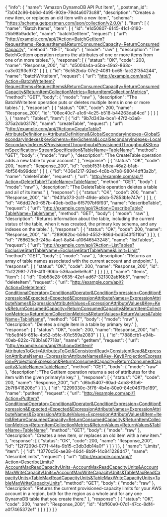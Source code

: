 {
  "info": {
    "name": "Amazon DynamoDB API Put Item",
    "_postman_id": "7a042c96-bb6d-4b95-902e-79d4a6073c88",
    "description": "Creates a new item, or replaces an old item with a new item.",
    "schema": "https://schema.getpostman.com/json/collection/v2.0.0/"
  },
  "item": [
    {
      "name": "Batch Items",
      "item": [
        {
          "id": "e1d50807-6145-41c1-8190-25b98b9adc1e",
          "name": "batchGetItem",
          "request": {
            "url": "http://example.com/api/?Action=BatchGetItem?RequestItems=RequestItems&ReturnConsumedCapacity=ReturnConsumedCapacity",
            "method": "GET",
            "body": {
              "mode": "raw"
            },
            "description": "The BatchGetItem operation returns the attributes of one or more items from one or\n      more tables."
          },
          "response": [
            {
              "status": "OK",
              "code": 200,
              "name": "Response_200",
              "id": "d5004a4a-a5ba-49a2-863c-ca3c0293c972"
            }
          ]
        },
        {
          "id": "6c552bda-07e2-4081-bc65-fac22f354244",
          "name": "batchWriteItem",
          "request": {
            "url": "http://example.com/api/?Action=BatchWriteItem?RequestItems=RequestItems&ReturnConsumedCapacity=ReturnConsumedCapacity&ReturnItemCollectionMetrics=ReturnItemCollectionMetrics",
            "method": "GET",
            "body": {
              "mode": "raw"
            },
            "description": "The BatchWriteItem operation puts or deletes multiple items in one or more tables."
          },
          "response": [
            {
              "status": "OK",
              "code": 200,
              "name": "Response_200",
              "id": "08ec40c7-a1c6-4c25-b518-b44263da84cd"
            }
          ]
        }
      ]
    },
    {
      "name": "Tables",
      "item": [
        {
          "id": "9b7d343a-bce1-47f2-b3a8-375a2db03178",
          "name": "createTable",
          "request": {
            "url": "http://example.com/api/?Action=CreateTable?AttributeDefinitions=AttributeDefinitions&GlobalSecondaryIndexes=GlobalSecondaryIndexes&KeySchema=KeySchema&LocalSecondaryIndexes=LocalSecondaryIndexes&ProvisionedThroughput=ProvisionedThroughput&StreamSpecification=StreamSpecification&TableName=TableName",
            "method": "GET",
            "body": {
              "mode": "raw"
            },
            "description": "The CreateTable operation adds a new table to your account."
          },
          "response": [
            {
              "status": "OK",
              "code": 200,
              "name": "Response_200",
              "id": "eebb153f-b8ea-46a2-b1ab-4bf564b99ddd"
            }
          ]
        },
        {
          "id": "436e1217-92ed-4c8b-b7b8-98044dff3a2b",
          "name": "deleteTable",
          "request": {
            "url": "http://example.com/api/?Action=DeleteTable?TableName=TableName",
            "method": "GET",
            "body": {
              "mode": "raw"
            },
            "description": "The DeleteTable operation deletes a table and all of its items."
          },
          "response": [
            {
              "status": "OK",
              "code": 200,
              "name": "Response_200",
              "id": "943fa373-2c1f-49de-a8cb-57853bfe747e"
            }
          ]
        },
        {
          "id": "46dd27e0-657b-40eb-bd3a-6f5797bf6f93",
          "name": "describeTable",
          "request": {
            "url": "http://example.com/api/?Action=DescribeTable?TableName=TableName",
            "method": "GET",
            "body": {
              "mode": "raw"
            },
            "description": "Returns information about the table, including the current status of the table, when it was created, the primary key schema, and any indexes on the table."
          },
          "response": [
            {
              "status": "OK",
              "code": 200,
              "name": "Response_200",
              "id": "289082bc-b56d-4552-986d-bdd543f5f10a"
            }
          ]
        },
        {
          "id": "768625c3-245a-4aef-8a84-a10646543248",
          "name": "listTables",
          "request": {
            "url": "http://example.com/api/?Action=ListTables?ExclusiveStartTableName=ExclusiveStartTableName&Limit=Limit",
            "method": "GET",
            "body": {
              "mode": "raw"
            },
            "description": "Returns an array of table names associated with the current account and endpoint."
          },
          "response": [
            {
              "status": "OK",
              "code": 200,
              "name": "Response_200",
              "id": "fcf2298f-77f6-4fff-90bb-536aade6e9c8"
            }
          ]
        }
      ]
    },
    {
      "name": "Items",
      "item": [
        {
          "id": "0bb58e28-0535-42ef-ad67-321302ab16b5",
          "name": "deleteItem",
          "request": {
            "url": "http://example.com/api/?Action=DeleteItem?ConditionalOperator=ConditionalOperator&ConditionExpression=ConditionExpression&Expected=Expected&ExpressionAttributeNames=ExpressionAttributeNames&ExpressionAttributeValues=ExpressionAttributeValues&Key=Key&ReturnConsumedCapacity=ReturnConsumedCapacity&ReturnItemCollectionMetrics=ReturnItemCollectionMetrics&ReturnValues=ReturnValues&TableName=TableName",
            "method": "GET",
            "body": {
              "mode": "raw"
            },
            "description": "Deletes a single item in a table by primary key."
          },
          "response": [
            {
              "status": "OK",
              "code": 200,
              "name": "Response_200",
              "id": "fb5e8f45-651e-4b52-b5fc-f01c559a2083"
            }
          ]
        },
        {
          "id": "7888cfb1-e94b-40eb-822c-763b1a67718a",
          "name": "getItem",
          "request": {
            "url": "http://example.com/api/?Action=GetItem?AttributesToGet=AttributesToGet&ConsistentRead=ConsistentRead&ExpressionAttributeNames=ExpressionAttributeNames&Key=Key&ProjectionExpression=ProjectionExpression&ReturnConsumedCapacity=ReturnConsumedCapacity&TableName=TableName",
            "method": "GET",
            "body": {
              "mode": "raw"
            },
            "description": "The GetItem operation returns a set of attributes for the item with the given primary\n          key."
          },
          "response": [
            {
              "status": "OK",
              "code": 200,
              "name": "Response_200",
              "id": "d6bd5407-60ad-4db8-81b6-2b7f8416208c"
            }
          ]
        },
        {
          "id": "2299330c-3f76-4b4e-80e0-84c04679e189",
          "name": "putItem",
          "request": {
            "url": "http://example.com/api/?Action=PutItem?ConditionalOperator=ConditionalOperator&ConditionExpression=ConditionExpression&Expected=Expected&ExpressionAttributeNames=ExpressionAttributeNames&ExpressionAttributeValues=ExpressionAttributeValues&Item=Item&ReturnConsumedCapacity=ReturnConsumedCapacity&ReturnItemCollectionMetrics=ReturnItemCollectionMetrics&ReturnValues=ReturnValues&TableName=TableName",
            "method": "GET",
            "body": {
              "mode": "raw"
            },
            "description": "Creates a new item, or replaces an old item with a new item."
          },
          "response": [
            {
              "status": "OK",
              "code": 200,
              "name": "Response_200",
              "id": "12f7209d-0771-44fa-9b15-c3db3db14a0f"
            }
          ]
        }
      ]
    },
    {
      "name": "Limits",
      "item": [
        {
          "id": "f3770c50-ae38-46d4-8b9f-14c841228d47",
          "name": "describeLimits",
          "request": {
            "url": "http://example.com/api/?Action=DescribeLimits?AccountMaxReadCapacityUnits=AccountMaxReadCapacityUnits&AccountMaxWriteCapacityUnits=AccountMaxWriteCapacityUnits&TableMaxReadCapacityUnits=TableMaxReadCapacityUnits&TableMaxWriteCapacityUnits=TableMaxWriteCapacityUnits",
            "method": "GET",
            "body": {
              "mode": "raw"
            },
            "description": "Returns the current provisioned-capacity limits for your AWS account in a region, both for the region as a whole and for any one DynamoDB table that you create there."
          },
          "response": [
            {
              "status": "OK",
              "code": 200,
              "name": "Response_200",
              "id": "4bff60e0-07d1-47cc-8df4-a0f7465372ef"
            }
          ]
        }
      ]
    }
  ]
}